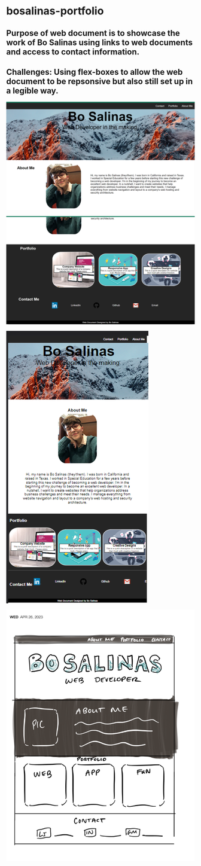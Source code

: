 # bosalinas-portfolio

## Purpose of web document is to showcase the work of Bo Salinas using links to web documents and access to contact information.

## Challenges: Using flex-boxes to allow the web document to be repsonsive but also still set up in a legible way.

![Final Version of web document for screen larger than 1347px](./Assests/Images/bosalinas-portfolio-scrnshot.png) 

![Final Version of web document PART 2 for screen larger than 1347px](./Assests/Images/bosalinas-portfolio-scrnshot2.png) 

![Final Version of web document small screen](./Assests/Images/bosalinas-portfolio-scrnshot3.png)

![Concept Art](/Assests/Images/concept-art-portfolio.png)


